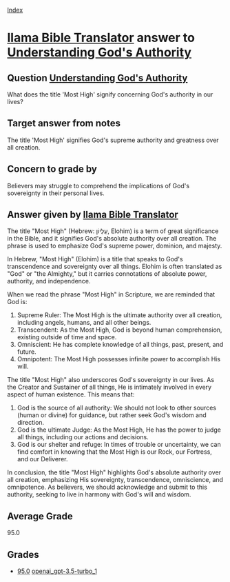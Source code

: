
[Index](../../../index.md)
# [llama Bible Translator](../../answering_models/llama_Bible_Translator.md) answer to [Understanding God's Authority](../../questions/Understanding_God's_Authority.md)

## Question [Understanding God's Authority](../../questions/Understanding_God's_Authority.md)
What does the title 'Most High' signify concerning God's authority in our lives?

## Target answer from notes
The title 'Most High' signifies God's supreme authority and greatness over all creation.

## Concern to grade by
Believers may struggle to comprehend the implications of God's sovereignty in their personal lives.

## Answer given by [llama Bible Translator](../../answering_models/llama_Bible_Translator.md)
The title "Most High" (Hebrew: עֶלְיוֹן, Elohim) is a term of great significance in the Bible, and it signifies God's absolute authority over all creation. The phrase is used to emphasize God's supreme power, dominion, and majesty.

In Hebrew, "Most High" (Elohim) is a title that speaks to God's transcendence and sovereignty over all things. Elohim is often translated as "God" or "the Almighty," but it carries connotations of absolute power, authority, and independence.

When we read the phrase "Most High" in Scripture, we are reminded that God is:

1. Supreme Ruler: The Most High is the ultimate authority over all creation, including angels, humans, and all other beings.
2. Transcendent: As the Most High, God is beyond human comprehension, existing outside of time and space.
3. Omniscient: He has complete knowledge of all things, past, present, and future.
4. Omnipotent: The Most High possesses infinite power to accomplish His will.

The title "Most High" also underscores God's sovereignty in our lives. As the Creator and Sustainer of all things, He is intimately involved in every aspect of human existence. This means that:

1. God is the source of all authority: We should not look to other sources (human or divine) for guidance, but rather seek God's wisdom and direction.
2. God is the ultimate Judge: As the Most High, He has the power to judge all things, including our actions and decisions.
3. God is our shelter and refuge: In times of trouble or uncertainty, we can find comfort in knowing that the Most High is our Rock, our Fortress, and our Deliverer.

In conclusion, the title "Most High" highlights God's absolute authority over all creation, emphasizing His sovereignty, transcendence, omniscience, and omnipotence. As believers, we should acknowledge and submit to this authority, seeking to live in harmony with God's will and wisdom.

## Average Grade
95.0

## Grades
 * [95.0](./Understanding_God's_Authority_grades/openai_gpt-3.5-turbo_1.md) [openai_gpt-3.5-turbo_1](../../answering_models/openai_gpt-3.5-turbo_1.md)

